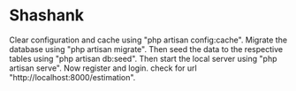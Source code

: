 # Shashank
Clear configuration and cache using "php artisan config:cache".
Migrate the database using "php artisan migrate".
Then seed the data to the respective tables using "php artisan db:seed".
Then start the local server using "php artisan serve".
Now register and login.
check for url "http://localhost:8000/estimation".

